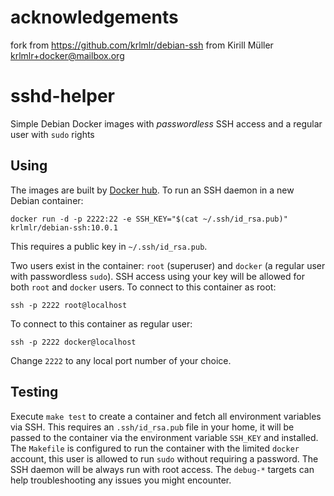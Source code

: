 acknowledgements
================

fork from https://github.com/krlmlr/debian-ssh
from Kirill Müller <krlmlr+docker@mailbox.org>

sshd-helper
==========

Simple Debian Docker images with *passwordless* SSH access and a regular user
with `sudo` rights

Using
-----

The images are built by [Docker hub](https://registry.hub.docker.com/u/plenus/sshd-helper/).
To run an SSH daemon in a new Debian container:

    docker run -d -p 2222:22 -e SSH_KEY="$(cat ~/.ssh/id_rsa.pub)" krlmlr/debian-ssh:10.0.1

This requires a public key in `~/.ssh/id_rsa.pub`.

Two users exist in the container: `root` (superuser) and `docker` (a regular user
with passwordless `sudo`). SSH access using your key will be allowed for both
`root` and `docker` users.
To connect to this container as root:

    ssh -p 2222 root@localhost

To connect to this container as regular user:

    ssh -p 2222 docker@localhost

Change `2222` to any local port number of your choice.


Testing
-------

Execute `make test` to create a container and fetch all environment variables
via SSH.  This requires an `.ssh/id_rsa.pub` file in your home, it will be
passed to the container via the environment variable `SSH_KEY` and installed.
The `Makefile` is configured to run the container with the limited `docker`
account, this user is allowed to run `sudo` without requiring a password.
The SSH daemon will be always run with root access.  The `debug-*` targets
can help troubleshooting any issues you might encounter.

